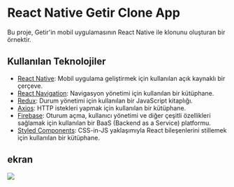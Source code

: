 # React Native Getir Clone App

Bu proje, Getir'in mobil uygulamasının React Native ile klonunu oluşturan bir örnektir.

## Kullanılan Teknolojiler

- [React Native](https://reactnative.dev/): Mobil uygulama geliştirmek için kullanılan açık kaynaklı bir çerçeve.
- [React Navigation](https://reactnavigation.org/): Navigasyon yönetimi için kullanılan bir kütüphane.
- [Redux](https://redux.js.org/): Durum yönetimi için kullanılan bir JavaScript kitaplığı.
- [Axios](https://axios-http.com/): HTTP istekleri yapmak için kullanılan bir kütüphane.
- [Firebase](https://firebase.google.com/): Oturum açma, kullanıcı yönetimi ve diğer çeşitli özellikleri sağlamak için kullanılan bir BaaS (Backend as a Service) platformu.
- [Styled Components](https://styled-components.com/): CSS-in-JS yaklaşımıyla React bileşenlerini stillemek için kullanılan bir kütüphane.


## ekran

![](getir.gif)
